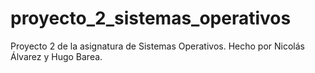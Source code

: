 # proyecto_2_sistemas_operativos
Proyecto 2 de la asignatura de Sistemas Operativos. Hecho por Nicolás Álvarez y Hugo Barea.
